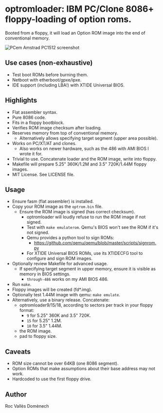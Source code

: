 # optromloader: IBM PC/Clone 8086+ floppy-loading of option roms.

Booted from a floppy, it will load an Option ROM image into the end of conventional memory.

![PCem Amstrad PC1512 screenshot](https://b.rvalles.net/unsorted/pcem_pc1512_optromboot_1.2.0_xtide.png)

## Use cases (non-exhaustive)
* Test boot ROMs before burning them.
* Netboot with etherboot/gpxe/ipxe.
* IDE support (including LBA!) with XTIDE Universal BIOS.

## Highlights
* Flat assembler syntax.
* Pure 8086 code.
* Fits in a floppy bootblock.
* Verifies ROM image checksum after loading.
* Reserves memory from top of conventional memory.
  * Alternatively allows specifying target segment (upper area possible).
* Works on PC/XT/AT and clones.
  * Also works on newer hardware, such as the 486 with AMI BIOS I wrote it for.
* Trivial to use. Concatenate loader and the ROM image, write into floppy.
* Makefile will prepare 5.25" 360K/1.2M and 3.5" 720K/1.44M floppy images.
* MIT License. See LICENSE file.

## Usage
* Ensure fasm (flat assembler) is installed.
* Copy your ROM image as the `optrom.bin` file.
  * Ensure the ROM image is signed (has correct checksum).
    * optromloader will loudly refuse to run the ROM image if not signed.
    * Test with `make emulaterom`. Qemu's BIOS won't see the ROM if it's not signed.
    * Qemu provides a python tool to sign ROMs:
        * https://github.com/qemu/qemu/blob/master/scripts/signrom.py
    * For XTIDE Universal BIOS ROMs, use its XTIDECFG tool to configure and sign ROM images.
* Optionally review Makefile for advanced usage.
  * If specifying target segment in upper memory, ensure it is visible as memory in BIOS settings.
    * `through-486` works on my AMI BIOS 486.
* Run `make`.
* Floppy images will be created (fd*.img).
* Optionally test 1.44M image with qemu: `make emulate`.
* Alternatively, use a binary release. Concatenate:
  * optromloader9/15/18, according to sectors per track in your floppy format:
    * `9` for 5.25" 360K and 3.5" 720K.
    * `15` for 5.25" 1.2M.
    * `18` for 3.5" 1.44M.
  * the ROM image.
  * pad to floppy size.

## Caveats
* ROM size cannot be over 64KB (one 8086 segment).
* Option ROMs that make assumptions about their base address may not work.
* Hardcoded to use the first floppy drive.

## Author
Roc Vallès Domènech
